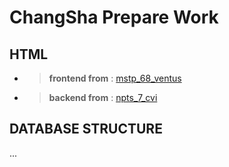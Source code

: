 # ChangSha Prepare Work

## HTML
  * >**frontend from** : [mstp_68_ventus](http://demo.cssmoban.com/cssthemes3/mstp_68_ventus/index.html)
  
  * >**backend from** : [npts_7_cvi](http://demo.cssmoban.com/cssthemes3/npts_7_cvi/index.html)
  
## DATABASE STRUCTURE
  ...
